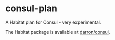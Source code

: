 # consul-plan

A Habitat plan for Consul - very experimental.

The Habitat package is available at [darron/consul](https://app.habitat.sh/#/pkgs/darron/consul).
